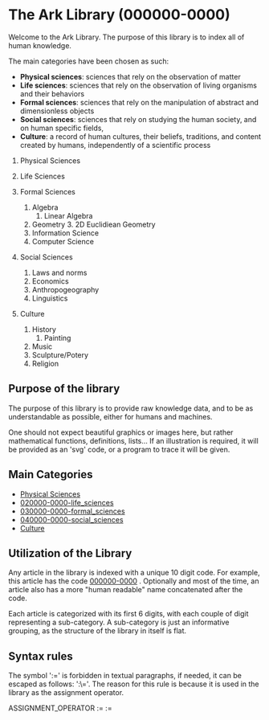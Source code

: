 # The Ark Library (000000-0000)

Welcome to the Ark Library.
The purpose of this library is to index all of human knowledge.

The main categories have been chosen as such:

- **Physical sciences**: sciences that rely on the observation of matter
- **Life sciences**: sciences that rely on the observation of living organisms and their behaviors
- **Formal sciences**: sciences that rely on the manipulation of abstract and dimensionless objects
- **Social sciences**: sciences that rely on studying the human society, and on human specific fields,
- **Culture**: a record of human cultures, their beliefs, traditions, and content created by humans, independently of a scientific process

1. Physical Sciences
	
2. Life Sciences
3. Formal Sciences
	1. Algebra
		1. Linear Algebra
	2. Geometry
		3. 2D Euclidiean Geometry
	3. Information Science
	4. Computer Science
4. Social Sciences
	1. Laws and norms
	2. Economics
	3. Anthropogeography
	4. Linguistics
5. Culture
	1. History
		1. Painting
	2. Music
	3. Sculpture/Potery
	4. Religion

## Purpose of the library

The purpose of this library is to provide raw knowledge data, and to be as understandable as possible, either for humans and machines.

One should not expect beautiful graphics or images here, but rather mathematical functions, definitions, lists...
If an illustration is required, it will be provided as an 'svg' code, or a program to trace it will be given.

## Main Categories

- [Physical Sciences](010000-0000-physical_sciences.md)
- [020000-0000-life_sciences](020000-0000-life_sciences.md)
- [030000-0000-formal_sciences](030000-0000-formal_sciences.md)
- [040000-0000-social_sciences](040000-0000-social_sciences.md)
- [Culture](050000-0000-culture.md)

## Utilization of the Library

Any article in the library is indexed with a unique 10 digit code.
For example, this article has the code [000000-0000](000000-0000-readme.md) .
Optionally and most of the time, an article also has a more "human readable" name concatenated after the code.

Each article is categorized with its first 6 digits, with each couple of digit representing a sub-category.
A sub-category is just an informative grouping, as the structure of the library in itself is flat.

## Syntax rules

The symbol ':\=' is forbidden in textual paragraphs, if needed, it can be escaped as follows: ':\\='. The reason for this rule is because it is used in the library as the assignment operator.

ASSIGNMENT_OPERATOR := :=